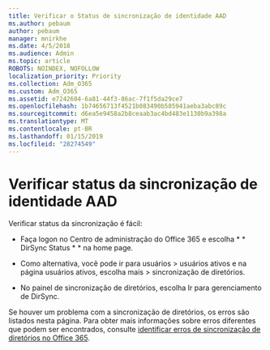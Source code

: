 ```yaml
---
title: Verificar o Status de sincronização de identidade AAD
ms.author: pebaum
author: pebaum
manager: mnirkhe
ms.date: 4/5/2018
ms.audience: Admin
ms.topic: article
ROBOTS: NOINDEX, NOFOLLOW
localization_priority: Priority
ms.collection: Adm_O365
ms.custom: Adm_O365
ms.assetid: e7242604-6a81-44f3-86ac-7f1f5da29ce7
ms.openlocfilehash: 1b74656713f4521b083490b585941aeba3abc89c
ms.sourcegitcommit: d6ea5e9458a2b8ceaab3ac4bd483e1130b9a398a
ms.translationtype: MT
ms.contentlocale: pt-BR
ms.lasthandoff: 01/15/2019
ms.locfileid: "28274549"
---
```

# <a name="check-aad-identity-sync-status"></a>Verificar status da sincronização de identidade AAD

Verificar status da sincronização é fácil: 
  
- Faça logon no Centro de administração do Office 365 e escolha * * DirSync Status * * na home page. 
    
- Como alternativa, você pode ir para usuários \> usuários ativos e na página usuários ativos, escolha mais \> sincronização de diretórios.
    
- No painel de sincronização de diretórios, escolha Ir para gerenciamento de DirSync. 
    
Se houver um problema com a sincronização de diretórios, os erros são listados nesta página. Para obter mais informações sobre erros diferentes que podem ser encontrados, consulte [identificar erros de sincronização de diretórios no Office 365](https://support.office.com/article/b4fc07a5-97ea-4ca6-9692-108acab74067).
  

